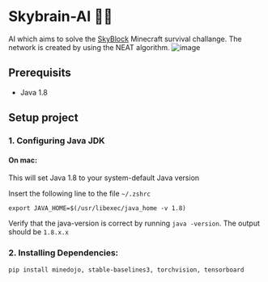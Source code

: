 # Skybrain-AI 🧠🤖
AI which aims to solve the [SkyBlock](https://skyblock.net) Minecraft survival challange. The network is created by using the NEAT algorithm.
![image](https://user-images.githubusercontent.com/7690439/200194574-91f809b6-131b-417a-9d28-652a5fb69669.png)
## Prerequisits
- Java 1.8

## Setup project
### 1. Configuring Java JDK
#### On mac:
This will set Java 1.8 to your system-default Java version

Insert the following line to the file `~/.zshrc`
```text
export JAVA_HOME=$(/usr/libexec/java_home -v 1.8)
```

Verify that the java-version is correct by running `java -version`. The output should be `1.8.x.x`
### 2. Installing Dependencies:
```text
pip install minedojo, stable-baselines3, torchvision, tensorboard
```